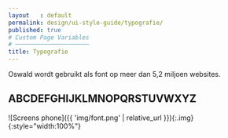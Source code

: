```yaml
---
layout   : default
permalink: design/ui-style-guide/typografie/
published: true
# Custom Page Variables
# ─────────────────────
title: Typografie
---
```

Oswald wordt gebruikt als font op meer dan 5,2 miljoen websites.

## ABCDEFGHIJKLMNOPQRSTUVWXYZ

![Screens phone]({{ 'img/font.png' | relative_url }}){:.img}{:style="width:100%"}
